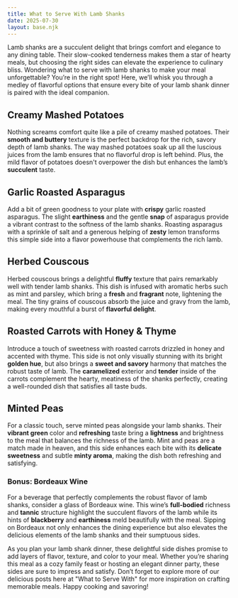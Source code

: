 ```yaml
---
title: What to Serve With Lamb Shanks  
date: 2025-07-30  
layout: base.njk  
---
```


Lamb shanks are a succulent delight that brings comfort and elegance to any dining table. Their slow-cooked tenderness makes them a star of hearty meals, but choosing the right sides can elevate the experience to culinary bliss. Wondering what to serve with lamb shanks to make your meal unforgettable? You’re in the right spot! Here, we’ll whisk you through a medley of flavorful options that ensure every bite of your lamb shank dinner is paired with the ideal companion.

## **Creamy Mashed Potatoes**
Nothing screams comfort quite like a pile of creamy mashed potatoes. Their **smooth and buttery** texture is the perfect backdrop for the rich, savory depth of lamb shanks. The way mashed potatoes soak up all the luscious juices from the lamb ensures that no flavorful drop is left behind. Plus, the mild flavor of potatoes doesn't overpower the dish but enhances the lamb’s **succulent** taste.

## **Garlic Roasted Asparagus**
Add a bit of green goodness to your plate with **crispy** garlic roasted asparagus. The slight **earthiness** and the gentle **snap** of asparagus provide a vibrant contrast to the softness of the lamb shanks. Roasting asparagus with a sprinkle of salt and a generous helping of **zesty** lemon transforms this simple side into a flavor powerhouse that complements the rich lamb.

## **Herbed Couscous**
Herbed couscous brings a delightful **fluffy** texture that pairs remarkably well with tender lamb shanks. This dish is infused with aromatic herbs such as mint and parsley, which bring a **fresh** and **fragrant** note, lightening the meal. The tiny grains of couscous absorb the juice and gravy from the lamb, making every mouthful a burst of **flavorful delight**.

## **Roasted Carrots with Honey & Thyme**
Introduce a touch of sweetness with roasted carrots drizzled in honey and accented with thyme. This side is not only visually stunning with its bright **golden hue**, but also brings a **sweet and savory** harmony that matches the robust taste of lamb. The **caramelized** exterior and **tender** inside of the carrots complement the hearty, meatiness of the shanks perfectly, creating a well-rounded dish that satisfies all taste buds.

## **Minted Peas**
For a classic touch, serve minted peas alongside your lamb shanks. Their **vibrant green** color and **refreshing** taste bring a **lightness** and brightness to the meal that balances the richness of the lamb. Mint and peas are a match made in heaven, and this side enhances each bite with its **delicate sweetness** and subtle **minty aroma**, making the dish both refreshing and satisfying.

### **Bonus: Bordeaux Wine**
For a beverage that perfectly complements the robust flavor of lamb shanks, consider a glass of Bordeaux wine. This wine’s **full-bodied** richness and **tannic** structure highlight the succulent flavors of the lamb while its hints of **blackberry** and **earthiness** meld beautifully with the meal. Sipping on Bordeaux not only enhances the dining experience but also elevates the delicious elements of the lamb shanks and their sumptuous sides.

As you plan your lamb shank dinner, these delightful side dishes promise to add layers of flavor, texture, and color to your meal. Whether you’re sharing this meal as a cozy family feast or hosting an elegant dinner party, these sides are sure to impress and satisfy. Don’t forget to explore more of our delicious posts here at "What to Serve With" for more inspiration on crafting memorable meals. Happy cooking and savoring!
